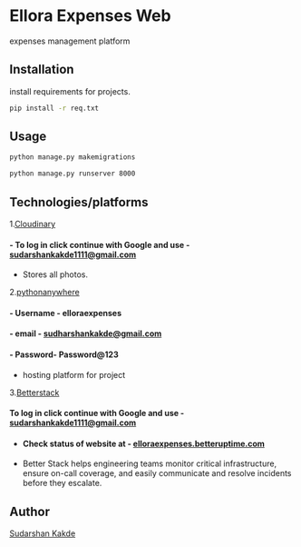 # Ellora Expenses Web

expenses management platform

## Installation

install requirements for projects.

```bash
pip install -r req.txt
```

## Usage

```bash
python manage.py makemigrations

python manage.py runserver 8000

```

## Technologies/platforms

1.[Cloudinary](https://cloudinary.com/) 
#### - To log in click continue with Google and use - sudarshankakde1111@gmail.com 
- Stores all photos.

2.[pythonanywhere](https://pythonanywhere.com)
#### - Username - elloraexpenses
#### - email - sudharshankakde@gmail.com
#### - Password- Password@123

- hosting platform for project

3.[Betterstack](https://betterstack.com/)
#### To log in click continue with Google and use - sudarshankakde1111@gmail.com 

- #### Check status of website at - [elloraexpenses.betteruptime.com](https://elloraexpenses.betteruptime.com/) 

- Better Stack helps engineering teams monitor critical infrastructure, ensure on-call coverage, and easily communicate and resolve incidents before they escalate.

## Author
[Sudarshan Kakde](https://github.com/sudarshankakde)
